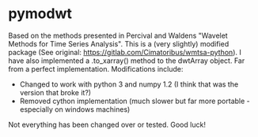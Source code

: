 # pymodwt
Based on the methods presented in Percival and Waldens "Wavelet Methods for Time Series Analysis". This is a (very slightly) modified package (See original: https://gitlab.com/Cimatoribus/wmtsa-python).
I have also implemented a .to_xarray() method to the dwtArray object. Far from a perfect implementation.
Modifications include:
- Changed to work with python 3 and numpy 1.2 (I think that was the version that broke it?)
- Removed cython implementation (much slower but far more portable - especially on windows machines)

Not everything has been changed over or tested. Good luck!

